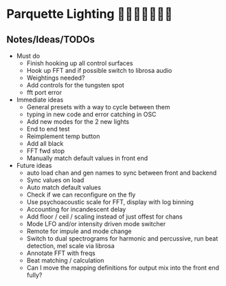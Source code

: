# Parquette Lighting 🏋️‍♀️🕺🪩🕺🏋️‍♀️

## Notes/Ideas/TODOs
* Must do
	* Finish hooking up all control surfaces
	* Hook up FFT and if possible switch to librosa audio 
	* Weightings needed?
	* Add controls for the tungsten spot
	* fft port error
* Immediate ideas
	* General presets with a way to cycle between them
	* typing in new code and error catching in OSC
	* Add new modes for the 2 new lights
	* End to end test
	* Reimplement temp button
	* Add all black
	* FFT fwd stop
	* Manually match default values in front end
* Future ideas
	* auto load chan and gen names to sync between front and backend
	* Sync values on load
	* Auto match default values
	* Check if we can reconfigure on the fly
	* Use psychoacoustic scale for FFT, display with log binning
	* Accounting for incandescent delay
	* Add floor / ceil / scaling instead of just offest for chans
	* Mode LFO and/or intensity driven mode switcher
	* Remote for impule and mode change
	* Switch to dual spectrograms for harmonic and percussive, run beat detection, mel scale via librosa
	* Annotate FFT with freqs
	* Beat matching / calculation
	* Can I move the mapping definitions for output mix into the front end fully?